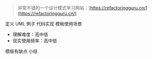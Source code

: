 > 非常不错的一个设计模式学习网站：[https://refactoringguru.cn/](https://refactoringguru.cn/)

定义
UML
例子
代码实现
模板使用场景

- 理解难度：高中低
- 现实使用频率：高中低

模板有缺点
小结
